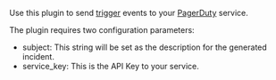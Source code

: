 Use this plugin to send [trigger](http://developer.pagerduty.com/documentation/integration/events/trigger)
events to your [PagerDuty](https://pagerduty.com) service.

The plugin requires two configuration parameters:

* subject: This string will be set as the description for the generated incident.
* service_key: This is the API Key to your service.